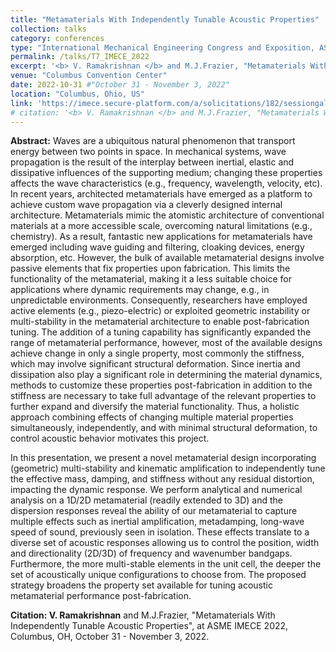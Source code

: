 ```yaml
---
title: "Metamaterials With Independently Tunable Acoustic Properties"
collection: talks
category: conferences
type: "International Mechanical Engineering Congress and Exposition, ASME"
permalink: /talks/T7_IMECE_2022
excerpt: '<b> V. Ramakrishnan </b> and M.J.Frazier, "Metamaterials With Independently Tunable Acoustic Properties", at ASME IMECE 2022.'
venue: "Columbus Convention Center"
date: 2022-10-31 #"October 31 - November 3, 2022"
location: "Columbus, Ohio, US"
link: 'https://imece.secure-platform.com/a/solicitations/182/sessiongallery/11757/application/99214'
# citation: '<b> V. Ramakrishnan </b> and M.J.Frazier, "Metamaterials With Independently Tunable Acoustic Properties", at ASME IMECE 2022, Columbus, OH, October 31 - November 3, 2022.'
---
```


**Abstract:** Waves are a ubiquitous natural phenomenon that transport energy between two points in space. In mechanical systems, wave propagation is the result of the interplay between inertial, elastic and dissipative influences of the supporting medium; changing these properties affects the wave characteristics (e.g., frequency, wavelength, velocity, etc). In recent years, architected metamaterials have emerged as a platform to achieve custom wave propagation via a cleverly designed internal architecture. Metamaterials mimic the atomistic architecture of conventional materials at a more accessible scale, overcoming natural limitations (e.g., chemistry). As a result, fantastic new applications for metamaterials have emerged including wave guiding and filtering, cloaking devices, energy absorption, etc. However, the bulk of available metamaterial designs involve passive elements that fix properties upon fabrication. This limits the functionality of the metamaterial, making it a less suitable choice for applications where dynamic requirements may change, e.g., in unpredictable environments. Consequently, researchers have employed active elements (e.g., piezo-electric) or exploited geometric instability or multi-stability in the metamaterial architecture to enable post-fabrication tuning. The addition of a tuning capability has significantly expanded the range of metamaterial performance, however, most of the available designs achieve change in only a single property, most commonly the stiffness, which may involve significant structural deformation. Since inertia and dissipation also play a significant role in determining the material dynamics, methods to customize these properties post-fabrication in addition to the stiffness are necessary to take full advantage of the relevant properties to further expand and diversify the material functionality. Thus, a holistic approach combining effects of changing multiple material properties simultaneously, independently, and with minimal structural deformation, to control acoustic behavior motivates this project.

In this presentation, we present a novel metamaterial design incorporating (geometric) multi-stability and kinematic amplification to independently tune the effective mass, damping, and stiffness without any residual distortion, impacting the dynamic response. We perform analytical and numerical analysis on a 1D/2D metamaterial (readily extended to 3D) and the dispersion responses reveal the ability of our metamaterial to capture multiple effects such as inertial amplification, metadamping, long-wave speed of sound, previously seen in isolation. These effects translate to a diverse set of acoustic responses allowing us to control the position, width and directionality (2D/3D) of frequency and wavenumber bandgaps. Furthermore, the more multi-stable elements in the unit cell, the deeper the set of acoustically unique configurations to choose from. The proposed strategy broadens the property set available for tuning acoustic metamaterial performance post-fabrication.

**Citation: V. Ramakrishnan** and M.J.Frazier, "Metamaterials With Independently Tunable Acoustic Properties", at ASME IMECE 2022, Columbus, OH, October 31 - November 3, 2022.